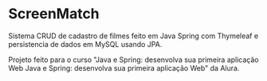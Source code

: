 # ScreenMatch
Sistema CRUD de cadastro de filmes feito em Java Spring com Thymeleaf e persistencia de dados em MySQL usando JPA.

Projeto feito para o curso "Java e Spring: desenvolva sua primeira aplicação Web Java e Spring: desenvolva sua primeira aplicação Web" da Alura.
